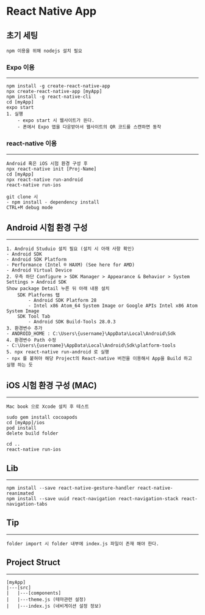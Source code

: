# React Native App
## 초기 세팅
    npm 이용을 위해 nodejs 설치 필요 

### Expo 이용
----
    npm install -g create-react-native-app
    npx create-react-native-app [myApp]
    npm install -g react-native-cli
    cd [myApp]
    expo start
    1. 실행 
        - expo start 시 웹사이트가 뜬다.
        - 폰에서 Expo 앱을 다운받아서 웹사이트의 QR 코드를 스캔하면 동작 

### react-native 이용
----
    Android 혹은 iOS 시험 환경 구성 후 
    npx react-native init [Proj-Name]
    cd [myApp]
    npx react-native run-android
    react-native run-ios

    git clone 시
    - npm install - dependency install
    CTRL+M debug mode 


## Android 시험 환경 구성
---
    1. Android Studuio 설치 필요 (설치 시 아래 사항 확인)
    - Android SDK
    - Android SDK Platform
    - Performance (Intel ® HAXM) (See here for AMD)
    - Android Virtual Device
    2. 우측 하단 Configure > SDK Manager > Appearance & Behavior > System Settings > Android SDK 
    Show package Detail 누른 뒤 아래 내용 설치 
        SDK Platforms 탭
            - Android SDK Platform 28
            - Intel x86 Atom_64 System Image or Google APIs Intel x86 Atom System Image
        SDK Tool Tab
            - Android SDK Build-Tools 28.0.3
    3. 환경변수 추가 
    - ANDROID_HOME : C:\Users\{username}\AppData\Local\Android\Sdk
    4. 환경변수 Path 수정 
    - C:\Users\{username}\AppData\Local\Android\Sdk\platform-tools
    5. npx react-native run-android 로 실행 
    - npx 를 붙혀야 해당 Project의 React-native 버전을 이용해서 App을 Build 하고 실행 하는 듯 
        
    

## iOS 시험 환경 구성 (MAC)
---
    Mac book 으로 Xcode 설치 후 테스트 
    
    sudo gem install cocoapods
    cd [myApp]/ios
    pod install 
    delete build folder

    cd ..
    react-native run-ios

## Lib
---
    npm install --save react-native-gesture-handler react-native-reanimated
    npm install --save uuid react-navigation react-navigation-stack react-navigation-tabs
## Tip
---
    folder import 시 folder 내부에 index.js 파일이 존재 해야 한다. 

## Project Struct 
--- 
    [myApp]
    |---[src]
    |   |---[components]
    |   |---theme.js (테마관련 설정)
    |   |---index.js (네비게이션 설정 정보)
    

